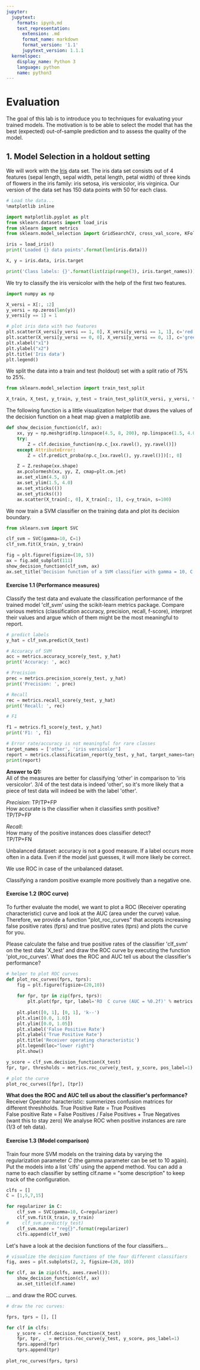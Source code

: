 ```yaml
---
jupyter:
  jupytext:
    formats: ipynb,md
    text_representation:
      extension: .md
      format_name: markdown
      format_version: '1.1'
      jupytext_version: 1.1.1
  kernelspec:
    display_name: Python 3
    language: python
    name: python3
---
```


# Evaluation

The goal of this lab is to introduce you to techniques for evaluating your trained models. The motivation is to be able to select the model that has the best (expected) out-of-sample prediction and to assess the quality of the model.

## 1. Model Selection in a holdout setting

We will work with the <a href="https://en.wikipedia.org/wiki/Iris_flower_data_set">Iris</a> data set. The iris data set consists out of $4$ features (sepal length, sepal width, petal length, petal width) of three kinds of flowers in the iris family: iris setosa, iris versicolor, iris virginica. Our version of the data set has 150 data points with 50 for each class.

```python
# Load the data...
%matplotlib inline

import matplotlib.pyplot as plt
from sklearn.datasets import load_iris
from sklearn import metrics
from sklearn.model_selection import GridSearchCV, cross_val_score, KFold

iris = load_iris()
print('Loaded {} data points'.format(len(iris.data)))

X, y = iris.data, iris.target

print('Class labels: {}'.format(list(zip(range(3), iris.target_names))))
```

We try to classify the iris versicolor with the help of the first two features.

```python
import numpy as np

X_versi = X[:, :2] 
y_versi = np.zeros(len(y))
y_versi[y == 1] = 1
```

```python
# plot iris data with two features
plt.scatter(X_versi[y_versi == 1, 0], X_versi[y_versi == 1, 1], c='red', label='iris versicolor')
plt.scatter(X_versi[y_versi == 0, 0], X_versi[y_versi == 0, 1], c='green', label='other')
plt.xlabel("x1")
plt.ylabel("x2")
plt.title('Iris data')
plt.legend()
```

We split the data into a train and test (holdout) set with a split ratio of 75% to 25%.

```python
from sklearn.model_selection import train_test_split

X_train, X_test, y_train, y_test = train_test_split(X_versi, y_versi, test_size=0.25, random_state=3)
```

The following function is a little visualization helper that draws the values of the decision function on a heat map given a matplotlib axe.

```python
def show_decision_function(clf, ax):
    xx, yy = np.meshgrid(np.linspace(4.5, 8, 200), np.linspace(1.5, 4.0, 200))
    try:
        Z = clf.decision_function(np.c_[xx.ravel(), yy.ravel()])
    except AttributeError:
        Z = clf.predict_proba(np.c_[xx.ravel(), yy.ravel()])[:, 0]

    Z = Z.reshape(xx.shape)
    ax.pcolormesh(xx, yy, Z, cmap=plt.cm.jet)
    ax.set_xlim(4.5, 8)
    ax.set_ylim(1.5, 4.0)
    ax.set_xticks(())
    ax.set_yticks(())
    ax.scatter(X_train[:, 0], X_train[:, 1], c=y_train, s=100)
```

We now train a SVM classifier on the training data and plot its decision boundary.

```python
from sklearn.svm import SVC

clf_svm = SVC(gamma=10, C=1)
clf_svm.fit(X_train, y_train)

fig = plt.figure(figsize=(10, 5))
ax = fig.add_subplot(111)
show_decision_function(clf_svm, ax)
ax.set_title('Decision function of a SVM classifier with gamma = 10, C = 1')
```

#### Exercise 1.1 (Performance measures)
Classify the test data and evaluate the classification performance of the trained model 'clf_svm' using the scikit-learn metrics package. Compare various metrics (classification accuracy, precision, recall, f-score), interpret their values and argue which of them might be the most meaningful to report.

```python
# predict labels
y_hat = clf_svm.predict(X_test)
```

```python
# Accuracy of SVM
acc = metrics.accuracy_score(y_test, y_hat)
print('Accuracy: ', acc)

# Precision
prec = metrics.precision_score(y_test, y_hat)
print('Precision: ', prec)

# Recall
rec = metrics.recall_score(y_test, y_hat)
print('Recall: ', rec)

# F1

f1 = metrics.f1_score(y_test, y_hat)
print('F1: ', f1)
```

```python
# Error rate/accuracy is not meaningful for rare classes
target_names = ['other', 'iris versicolor']
report = metrics.classification_report(y_test, y_hat, target_names=target_names)
print(report)
```

**Answer to Q1:**  
All of the measures are better for classifying 'other' in comparison to 'iris versicolor'. 3/4 of the test data is indeed 'other', so it's more likely that a piece of test data will indeed be with the label 'other'.

*Precision*: TP/TP+FP  
How accurate is the classifier when it classifies smth positive?   
TP/TP+FP  

*Recall*:   
How many of the positive instances does classifier detect?   
TP/TP+FN

Unbalanced dataset: accuracy is not a good measure. If a label occurs more often in a data. Even if the model just guesses, it will more likely be correct.

We use ROC in case of the unbalanced dataset. 

Classifying a random positive example more positively than a negative one.


#### Exercise 1.2 (ROC curve)

To further evaluate the model, we want to plot a ROC (Receiver operating characteristic) curve and look at the AUC (area under the curve) value. Therefore, we provide a function "plot_roc_curves" that accepts increasing false positive rates (fprs) and true positive rates (tprs) and plots the curve for you. 

Please calculate the false and true positive rates of the classifier 'clf_svm' on the test data 'X_test' and draw the ROC curve by executing the function 'plot_roc_curves'. What does the ROC and AUC tell us about the classifier's performance?

```python
# helper to plot ROC curves
def plot_roc_curves(fprs, tprs):    
    fig = plt.figure(figsize=(20,10))
    
    for fpr, tpr in zip(fprs, tprs):
        plt.plot(fpr, tpr, label='RO  C curve (AUC = %0.2f)' % metrics.auc(fpr, tpr))
    
    plt.plot([0, 1], [0, 1], 'k--')
    plt.xlim([0.0, 1.0])
    plt.ylim([0.0, 1.05])
    plt.xlabel('False Positive Rate')
    plt.ylabel('True Positive Rate')
    plt.title('Receiver operating characteristic')
    plt.legend(loc="lower right")
    plt.show()
```

```python
y_score = clf_svm.decision_function(X_test)
fpr, tpr, thresholds = metrics.roc_curve(y_test, y_score, pos_label=1)

# plot the curve
plot_roc_curves([fpr], [tpr])
```

**What does the ROC and AUC tell us about the classifier's performance?**  
Receiver Operator haracteristic: summerizes confusion matrices for different threshholds.
True Positive Rate = True Positives     
False positive Rate = False Positives / False Positives + True Negatives (want this to stay zero)
We analyse ROC when positive instances are rare (1/3 of teh data). 


#### Exercise 1.3 (Model comparison)

Train four more SVM models on the training data by varying the regularization parameter $C$ (the gamma parameter can be set to 10 again). Put the models into a list 'clfs' using the append method. You can add a name to each classifier by setting clf.name = "some description" to keep track of the configuration.

```python
clfs = []
C = [1,5,7,15]

for regularizer in C:
    clf_svm = SVC(gamma=10, C=regularizer)
    clf_svm.fit(X_train, y_train)
#     clf_svm.predict(y_test)
    clf_svm.name = "reg{}".format(regularizer)
    clfs.append(clf_svm)
```

Let's have a look at the decision functions of the four classifiers...

```python
# visualize the decision functions of the four different classifiers
fig, axes = plt.subplots(2, 2, figsize=(20, 10))

for clf, ax in zip(clfs, axes.ravel()):
    show_decision_function(clf, ax)
    ax.set_title(clf.name)
```

... and draw the ROC curves.

```python
# draw the roc curves:

fprs, tprs = [], []

for clf in clfs:
    y_score = clf.decision_function(X_test)
    fpr, tpr, _ = metrics.roc_curve(y_test, y_score, pos_label=1)
    fprs.append(fpr)
    tprs.append(tpr)
    
plot_roc_curves(fprs, tprs)
```
